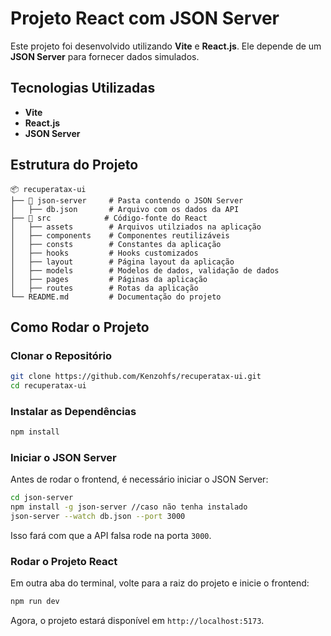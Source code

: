 # Projeto React com JSON Server

Este projeto foi desenvolvido utilizando **Vite** e **React.js**. Ele depende de um **JSON Server** para fornecer dados simulados.

## Tecnologias Utilizadas

- **Vite**
- **React.js**
- **JSON Server**

## Estrutura do Projeto

```
📦 recuperatax-ui
├── 📂 json-server     # Pasta contendo o JSON Server
│   ├── db.json       # Arquivo com os dados da API
├── 📂 src            # Código-fonte do React
│   ├── assets        # Arquivos utilziados na aplicação
│   ├── components    # Componentes reutilizáveis
│   ├── consts        # Constantes da aplicação
│   ├── hooks         # Hooks customizados
│   ├── layout        # Página layout da aplicação
│   ├── models        # Modelos de dados, validação de dados
│   ├── pages         # Páginas da aplicação
│   ├── routes        # Rotas da aplicação
└── README.md         # Documentação do projeto
```

## Como Rodar o Projeto

### Clonar o Repositório

```sh
git clone https://github.com/Kenzohfs/recuperatax-ui.git
cd recuperatax-ui
```

### Instalar as Dependências

```sh
npm install
```

### Iniciar o JSON Server

Antes de rodar o frontend, é necessário iniciar o JSON Server:

```sh
cd json-server
npm install -g json-server //caso não tenha instalado
json-server --watch db.json --port 3000
```

Isso fará com que a API falsa rode na porta `3000`.

### Rodar o Projeto React

Em outra aba do terminal, volte para a raiz do projeto e inicie o frontend:

```sh
npm run dev
```

Agora, o projeto estará disponível em `http://localhost:5173`.